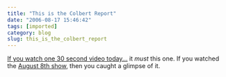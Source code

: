 ```yaml
---
title: "This is the Colbert Report"
date: "2006-08-17 15:46:42"
tags: [imported]
category: blog
slug: this_is_the_colbert_report
---
```


<a title="This is the Colbert Report!" href="http://www.youtube.com/watch?v=0FenUvFAiwk">If you watch one 30 second video today...</a> it <em>must</em> this one. If you watched the <a title="Opening of the Colbert Report" href="http://www.youtube.com/watch?v=w2LHFhcF08U">August 8th show</a>, then you caught a glimpse of it.
